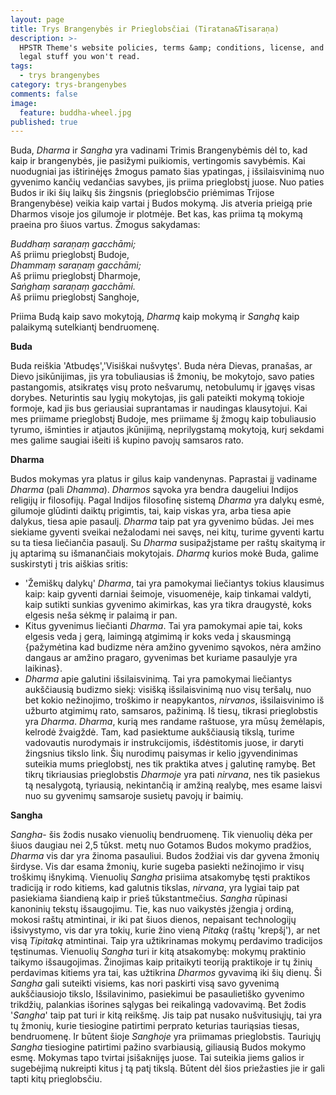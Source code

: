 ```yaml
---
layout: page
title: Trys Brangenybės ir Prieglobsčiai (Tiratana&Tisaraṇa)
description: >-
  HPSTR Theme's website policies, terms &amp; conditions, license, and other
  legal stuff you won't read.
tags:
  - trys brangenybes
category: trys-brangenybes
comments: false
image:
  feature: buddha-wheel.jpg
published: true
---
```

Buda, *Dharma* ir *Sangha* yra vadinami Trimis Brangenybėmis dėl to, kad kaip ir brangenybės, jie pasižymi puikiomis, vertingomis savybėmis. Kai nuodugniai jas ištirinėjęs žmogus pamato šias ypatingas, į išsilaisvinimą nuo gyvenimo kančių vedančias savybes, jis priima prieglobstį juose. Nuo paties Budos ir iki šių laikų šis žingsnis (prieglobsčio priėmimas Trijose  Brangenybėse) veikia kaip vartai į Budos mokymą. Jis atveria prieigą prie Dharmos visoje jos gilumoje ir plotmėje. Bet kas, kas priima tą mokymą praeina pro šiuos vartus. Žmogus sakydamas:  

*Buddhaṃ saraṇaṃ gacchāmi;*  
 Aš priimu prieglobstį Budoje,  
*Dhammaṃ saraṇaṃ gacchāmi;*  
 Aš priimu prieglobstį Dharmoje,   
*Saṅghaṃ saraṇaṃ gacchāmi.*  
 Aš priimu prieglobstį Sanghoje,  
 
Priima Budą kaip savo mokytoją, *Dharmą* kaip mokymą ir *Sanghą* kaip palaikymą sutelkiantį bendruomenę. 

**Buda**  

Buda reiškia 'Atbudęs','Visiškai nušvytęs'. Buda nėra Dievas, pranašas, ar Dievo įsikūnijimas, jis yra tobuliausias iš žmonių, be mokytojo, savo paties pastangomis, atsikratęs visų proto nešvarumų, netobulumų ir įgavęs visas dorybes. Neturintis sau lygių mokytojas, jis gali pateikti mokymą tokioje formoje, kad jis bus geriausiai suprantamas ir naudingas klausytojui. Kai mes priimame prieglobstį Budoje, mes priimame šį žmogų kaip tobuliausio tyrumo, išminties ir atjautos įkūnijimą, neprilygstamą mokytoją, kurį sekdami mes galime saugiai išeiti iš kupino pavojų samsaros rato.  

**Dharma**  

Budos mokymas yra platus ir gilus kaip vandenynas. Paprastai jį vadiname *Dharma* (pali *Dhamma*). *Dharmos* sąvoka yra bendra daugeliui Indijos religijų ir filosofijų. Pagal Indijos filosofinę sistemą *Dharma* yra dalykų esmė, gilumoje glūdinti daiktų prigimtis, tai, kaip viskas yra, arba tiesa apie dalykus, tiesa apie pasaulį. *Dharma* taip pat yra gyvenimo būdas. Jei mes siekiame gyventi sveikai nežalodami nei savęs, nei kitų, turime gyventi kartu su ta tiesa liečiančia pasaulį.
Su *Dharma* susipažįstame per raštų skaitymą ir jų aptarimą su išmanančiais mokytojais. 
*Dharmą* kurios mokė Buda, galime suskirstyti į tris aiškias sritis:
* 'Žemiškų dalykų' *Dharma*, tai yra pamokymai liečiantys tokius klausimus kaip: kaip gyventi darniai šeimoje, visuomenėje, kaip tinkamai valdyti, kaip sutikti sunkias gyvenimo akimirkas, kas yra tikra draugystė, koks elgesis neša sėkmę ir palaimą ir pan.
* Kitus gyvenimus liečianti *Dharma*. Tai yra pamokymai apie tai, koks elgesis veda į gerą, laimingą atgimimą ir koks veda į skausmingą {pažymėtina kad budizme nėra amžino gyvenimo sąvokos, nėra amžino dangaus ar amžino pragaro, gyvenimas bet kuriame pasaulyje yra laikinas}.
* *Dharma* apie galutini išsilaisvinimą. Tai yra pamokymai liečiantys aukščiausią budizmo siekį: visišką išsilaisvinimą nuo visų teršalų, nuo bet kokio nežinojimo, troškimo ir neapykantos, *nirvanos*, išsilaisvinimo iš užburto atgimimų rato, samsaros, pažinimą.
Iš tiesų, tikrasi prieglobstis yra *Dharma*. *Dharma*, kurią mes randame raštuose, yra mūsų žemėlapis, kelrodė žvaigždė. Tam, kad pasiektume aukščiausią tikslą, turime vadovautis nurodymais ir instrukcijomis, išdėstitomis juose, ir daryti žingsnius tikslo link. Šių nurodimų paisymas ir kelio įgyvendinimas suteikia mums prieglobstį, nes tik praktika atves į galutinę ramybę. Bet tikrų tikriausias prieglobstis *Dharmoje* yra pati *nirvana*, nes tik pasiekus tą nesalygotą, tyriausią, nekintančią ir amžiną realybę, mes esame laisvi nuo su gyvenimų samsaroje susietų pavojų ir baimių.  

**Sangha**  

*Sangha*- šis žodis nusako vienuolių bendruomenę. Tik vienuolių dėka per šiuos daugiau nei 2,5 tūkst. metų nuo Gotamos Budos mokymo pradžios, *Dharma* vis dar yra žinoma pasauliui. Budos žodžiai vis dar gyvena žmonių širdyse. Vis dar esama žmonių, kurie sugeba pasiekti nežinojimo ir visų troškimų išnykimą. 
Vienuolių *Sangha* prisiima atsakomybę tęsti praktikos tradiciją ir rodo kitiems, kad galutnis tikslas, *nirvana*, yra lygiai taip pat pasiekiama šiandieną kaip ir prieš tūkstantmečius. *Sangha* rūpinasi kanoninių tekstų išsaugojimu. Tie, kas nuo vaikystės įžengia į ordiną, mokosi raštų atmintinai, ir iki pat šiuos dienos, nepaisant technologijų išsivystymo, vis dar yra tokių, kurie žino vieną *Pitaką* (raštų 'krepšį'), ar net visą *Tipitaką* atmintinai. Taip yra užtikrinamas mokymų perdavimo tradicijos tęstinumas. Vienuolių *Sangha* turi ir kitą atsakomybę: mokymų praktinio taikymo išsaugojimas. Žinojimas kaip pritaikyti teoriją praktikoje ir tų žinių perdavimas kitiems yra tai, kas užtikrina *Dharmos* gyvavimą iki šių dienų.
Ši *Sangha* gali suteikti visiems, kas nori paskirti visą savo gyvenimą aukščiausiojo tikslo, Išsilavinimo, pasiekimui be pasaulietiško gyvenimo trikdžių, palankias išorines sąlygas bei reikalingą vadovavimą.
Bet žodis '*Sangha*' taip pat turi ir kitą reikšmę. Jis taip pat nusako nušvitusiųjų, tai yra tų žmonių, kurie tiesiogine patirtimi perprato keturias tauriąsias tiesas, bendruomenę. Ir būtent šioje *Sanghoje* yra priimamas prieglobstis. 
Tauriųjų *Sangha* tiesiogine patirtimi pažino svarbiausią, giliausią Budos mokymo esmę. Mokymas tapo tvirtai įsišaknijęs juose. Tai suteikia jiems galios ir sugebėjimą nukreipti kitus į tą patį tikslą. Būtent dėl šios priežasties jie ir gali tapti kitų prieglobsčiu. 
